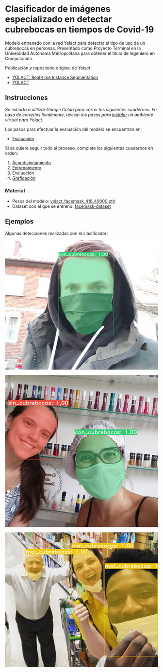 # Clasificador de imágenes especializado en detectar cubrebocas en tiempos de Covid-19

Modelo entrenado con la red Yolact para detectar el tipo de uso de un cubrebocas en personas. Presentado como Proyecto Terminal en la Universidad Autónoma Metropolitana para obtener el título de Ingeniero en Computación.

Publicación y repositorio original de Yolact
 - [YOLACT: Real-time Instance Segmentation](https://arxiv.org/abs/1904.02689)
 - [YOLACT](https://github.com/dbolya/yolact)

## Instrucciones

*Se exhorta a utilizar Google Colab para correr los siguientes cuadernos. En caso de correrlos localmente, revisar los pasos para [instalar](https://github.com/dbolya/yolact#installation) un ambiente virtual para Yolact.*

Los pasos para efectuar la evaluación del modelo se encuentran en:

 - [Evaluación](https://colab.research.google.com/drive/1SZ3XNkn3zzin06Xw_NvA84Ejg4nlTW3Y?usp=sharing)

Si se quiere seguir todo el proceso, complete los siguientes cuadernos en orden:

1. [Acondicionamiento](https://colab.research.google.com/drive/165lh2onF2asnDUs-mcjcigO0LTIpTuSW?usp=sharing)
2. [Entrenamiento](https://colab.research.google.com/drive/1YM4I9RuikdHViDfkZcycnAYuc6ovXFkh?usp=sharing)
3. [Evaluación](https://colab.research.google.com/drive/1SZ3XNkn3zzin06Xw_NvA84Ejg4nlTW3Y?usp=sharing)
4. [Graficación](https://colab.research.google.com/drive/1TtktIkq5nsmxZOQQWvfTE5WcvlU-VK0-?usp=sharing)

### Material

 - Pesos del modelo: [yolact_facemask_416_40000.pth](https://drive.google.com/file/d/1-1k5bKwFC6miuZJSMVwxo16d3fkERBaK/view?usp=sharing)
 - Dataset con el que se entreno: [facemask-dataset](https://github.com/prsantiago/facemask-dataset)

## Ejemplos

Algunas detecciones realizadas con el clasificador:

![con cubrebocas](data/yolact_example_0.png)

![sin/con cubrebocas](data/yolact_example_1.png)

![mal cubrebocas](data/yolact_example_2.png)